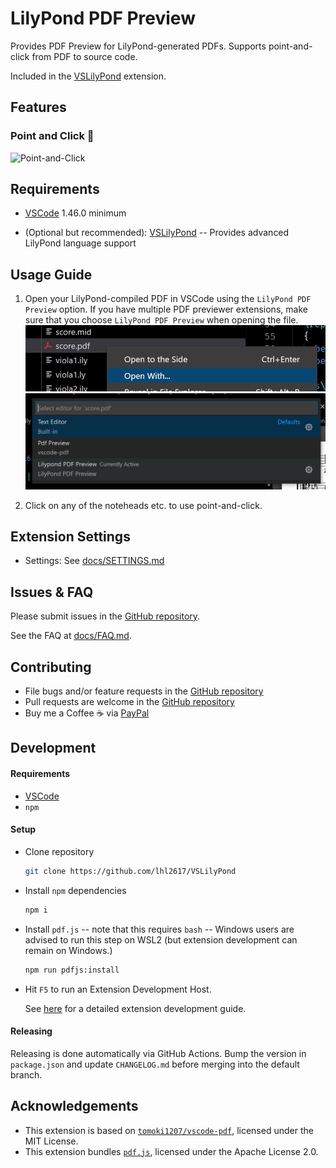 # LilyPond PDF Preview

Provides PDF Preview for LilyPond-generated PDFs. Supports point-and-click from PDF to source code.

Included in the [VSLilyPond](https://marketplace.visualstudio.com/items?itemName=lhl2617.vslilypond) extension.

## Features

### Point and Click 📜

![Point-and-Click](./docs/assets/gifs/pointAndClick.gif)

## Requirements

* [VSCode](https://code.visualstudio.com/) 1.46.0 minimum
- (Optional but recommended): [VSLilyPond](https://marketplace.visualstudio.com/items?itemName=lhl2617.vslilypond) -- Provides advanced LilyPond language support
## Usage Guide
1. Open your LilyPond-compiled PDF in VSCode using the `LilyPond PDF Preview` option. 
If you have multiple PDF previewer extensions, make sure that you choose `LilyPond PDF Preview` when opening the file.
![Step 1](./docs/assets/img/usage-1.png)
![Step 2](./docs/assets/img/usage-2.png)

2. Click on any of the noteheads etc. to use point-and-click.

## Extension Settings

- Settings: See [docs/SETTINGS.md](docs/SETTINGS.md)

## Issues & FAQ

Please submit issues in the [GitHub repository](https://github.com/lhl2617/VSLilyPond-PDF-preview).

See the FAQ at [docs/FAQ.md](docs/FAQ.md).

## Contributing

- File bugs and/or feature requests in the [GitHub repository](https://github.com/lhl2617/VSLilyPond-PDF-preview)
- Pull requests are welcome in the [GitHub repository](https://github.com/lhl2617/VSLilyPond-PDF-preview)
- Buy me a Coffee ☕️ via [PayPal](https://paypal.me/lhl2617)

## Development

#### Requirements

- [VSCode](https://code.visualstudio.com/)
- `npm`

#### Setup

- Clone repository
  ```bash
  git clone https://github.com/lhl2617/VSLilyPond
  ```
- Install `npm` dependencies
  ```bash
  npm i
  ```
- Install `pdf.js` -- note that this requires `bash` -- Windows users are advised to run this step on WSL2 (but extension development can remain on Windows.)
  ```bash
  npm run pdfjs:install
  ```
- Hit `F5` to run an Extension Development Host.

  See [here](https://code.visualstudio.com/api/get-started/your-first-extension) for a detailed extension development guide.

#### Releasing

Releasing is done automatically via GitHub Actions. Bump the version in `package.json` and update `CHANGELOG.md` before merging into the default branch.

## Acknowledgements

- This extension is based on [`tomoki1207/vscode-pdf`](https://marketplace.visualstudio.com/items?itemName=tomoki1207.pdf), licensed under the MIT License.
- This extension bundles [`pdf.js`](https://github.com/mozilla/pdf.js), licensed under the Apache License 2.0.
